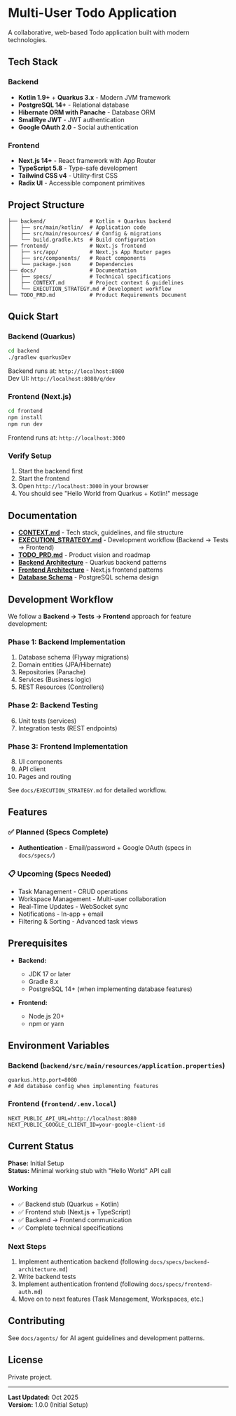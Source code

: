 # Multi-User Todo Application

A collaborative, web-based Todo application built with modern technologies.

## Tech Stack

### Backend
- **Kotlin 1.9+** + **Quarkus 3.x** - Modern JVM framework
- **PostgreSQL 14+** - Relational database
- **Hibernate ORM with Panache** - Database ORM
- **SmallRye JWT** - JWT authentication
- **Google OAuth 2.0** - Social authentication

### Frontend
- **Next.js 14+** - React framework with App Router
- **TypeScript 5.8** - Type-safe development
- **Tailwind CSS v4** - Utility-first CSS
- **Radix UI** - Accessible component primitives

## Project Structure

```
├── backend/              # Kotlin + Quarkus backend
│   ├── src/main/kotlin/  # Application code
│   ├── src/main/resources/ # Config & migrations
│   └── build.gradle.kts  # Build configuration
├── frontend/             # Next.js frontend
│   ├── src/app/          # Next.js App Router pages
│   ├── src/components/   # React components
│   └── package.json      # Dependencies
├── docs/                 # Documentation
│   ├── specs/            # Technical specifications
│   ├── CONTEXT.md        # Project context & guidelines
│   └── EXECUTION_STRATEGY.md # Development workflow
└── TODO_PRD.md           # Product Requirements Document
```

## Quick Start

### Backend (Quarkus)

```bash
cd backend
./gradlew quarkusDev
```

Backend runs at: `http://localhost:8080`  
Dev UI: `http://localhost:8080/q/dev`

### Frontend (Next.js)

```bash
cd frontend
npm install
npm run dev
```

Frontend runs at: `http://localhost:3000`

### Verify Setup

1. Start the backend first
2. Start the frontend
3. Open `http://localhost:3000` in your browser
4. You should see "Hello World from Quarkus + Kotlin!" message

## Documentation

- **[CONTEXT.md](docs/CONTEXT.md)** - Tech stack, guidelines, and file structure
- **[EXECUTION_STRATEGY.md](docs/EXECUTION_STRATEGY.md)** - Development workflow (Backend → Tests → Frontend)
- **[TODO_PRD.md](TODO_PRD.md)** - Product vision and roadmap
- **[Backend Architecture](docs/specs/backend-architecture.md)** - Quarkus backend patterns
- **[Frontend Architecture](docs/specs/frontend-auth.md)** - Next.js frontend patterns
- **[Database Schema](docs/specs/database-schema-auth.md)** - PostgreSQL schema design

## Development Workflow

We follow a **Backend → Tests → Frontend** approach for feature development:

### Phase 1: Backend Implementation
1. Database schema (Flyway migrations)
2. Domain entities (JPA/Hibernate)
3. Repositories (Panache)
4. Services (Business logic)
5. REST Resources (Controllers)

### Phase 2: Backend Testing
6. Unit tests (services)
7. Integration tests (REST endpoints)

### Phase 3: Frontend Implementation
8. UI components
9. API client
10. Pages and routing

See `docs/EXECUTION_STRATEGY.md` for detailed workflow.

## Features

### ✅ Planned (Specs Complete)
- **Authentication** - Email/password + Google OAuth (specs in `docs/specs/`)

### 📋 Upcoming (Specs Needed)
- Task Management - CRUD operations
- Workspace Management - Multi-user collaboration
- Real-Time Updates - WebSocket sync
- Notifications - In-app + email
- Filtering & Sorting - Advanced task views

## Prerequisites

- **Backend:**
  - JDK 17 or later
  - Gradle 8.x
  - PostgreSQL 14+ (when implementing database features)

- **Frontend:**
  - Node.js 20+
  - npm or yarn

## Environment Variables

### Backend (`backend/src/main/resources/application.properties`)
```properties
quarkus.http.port=8080
# Add database config when implementing features
```

### Frontend (`frontend/.env.local`)
```env
NEXT_PUBLIC_API_URL=http://localhost:8080
NEXT_PUBLIC_GOOGLE_CLIENT_ID=your-google-client-id
```

## Current Status

**Phase:** Initial Setup  
**Status:** Minimal working stub with "Hello World" API call

### Working
- ✅ Backend stub (Quarkus + Kotlin)
- ✅ Frontend stub (Next.js + TypeScript)
- ✅ Backend → Frontend communication
- ✅ Complete technical specifications

### Next Steps
1. Implement authentication backend (following `docs/specs/backend-architecture.md`)
2. Write backend tests
3. Implement authentication frontend (following `docs/specs/frontend-auth.md`)
4. Move on to next features (Task Management, Workspaces, etc.)

## Contributing

See `docs/agents/` for AI agent guidelines and development patterns.

## License

Private project.

---

**Last Updated:** Oct 2025  
**Version:** 1.0.0 (Initial Setup)

